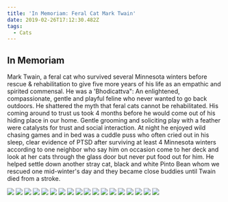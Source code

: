 ```yaml
---
title: 'In Memoriam: Feral Cat Mark Twain'
date: 2019-02-26T17:12:30.482Z
tags:
  - Cats
---
```

## In Memoriam

Mark Twain, a feral cat who survived several Minnesota winters before rescue & rehabilitation to give five more years of his life as an empathic and spirited commensal. He was a 'Bhodicattva": An enlightened, compassionate, gentle and playful feline who never wanted to go back outdoors. He shattered the myth that feral cats cannot be rehabilitated. His coming around to trust us took 4 months before he would come out of his hiding place in our home. Gentle grooming and soliciting play with a feather were catalysts for trust and social interaction. At night he enjoyed wild chasing games and in bed was a cuddle puss who often cried out in his sleep, clear evidence of PTSD after surviving at least 4 Minnesota winters according to one neighbor who say him on occasion come to her deck and look at her cats through the glass door but never put food out for him. He helped settle down another stray cat, black and white Pinto Bean whom we rescued one mid-winter's day and they became close buddies until Twain died from a stroke.

![](/img/mark-twain1.gif)
![](/img/mark-twain2.gif)
![](/img/mark-twain3.gif)
![](/img/mark-twain4.gif)
![](/img/mark-twain5.gif)
![](/img/mark-twain6.gif)
![](/img/mark-twain7.gif)
![](/img/mark-twain8.gif)
![](/img/mark-twain9.gif)
![](/img/mark-twain10.gif)
![](/img/mark-twain11.jpg)
![](/img/mark-twain12.gif)
![](/img/mark-twain13.gif)
![](/img/mark-twain14.gif)
![](/img/mark-twain15.gif)
![](/img/mark-twain16.gif)
![](/img/mark-twain17.gif)
![](/img/mark-twain18.gif)
